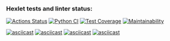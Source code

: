 ### Hexlet tests and linter status:
[![Actions Status](https://github.com/SaveDim/python-project-lvl2/workflows/hexlet-check/badge.svg)](https://github.com/SaveDim/python-project-lvl2/actions)
[![Python CI](https://github.com/SaveDim/python-project-lvl2/actions/workflows/pyci.yml/badge.svg)](https://github.com/SaveDim/python-project-lvl2/actions/workflows/pyci.yml)
[![Test Coverage](https://api.codeclimate.com/v1/badges/83a405c257d89753d850/test_coverage)](https://codeclimate.com/github/SaveDim/python-project-lvl2/test_coverage)
[![Maintainability](https://api.codeclimate.com/v1/badges/83a405c257d89753d850/maintainability)](https://codeclimate.com/github/SaveDim/python-project-lvl2/maintainability)

[![asciicast](https://asciinema.org/a/514373.svg)](https://asciinema.org/a/514373)
[![asciicast](https://asciinema.org/a/519168.svg)](https://asciinema.org/a/519168)
[![asciicast](https://asciinema.org/a/521119.svg)](https://asciinema.org/a/521119)
[![asciicast](https://asciinema.org/a/521122.svg)](https://asciinema.org/a/521122)